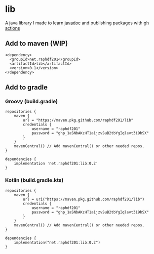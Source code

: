 # lib

A java library I made to learn [javadoc](https://docs.oracle.com/en/java/javase/21/javadoc/javadoc.html) and publishing
packages with [gh actions](https://docs.github.com/en/actions)

## Add to maven (WIP)
```
<dependency>
  <groupId>net.raphdf201</groupId>
  <artifactId>lib</artifactId>
  <version>0.1</version>
</dependency>
```

## Add to gradle
### Groovy (build.gradle)
```
repositories {
    maven {
        url = "https://maven.pkg.github.com/raphdf201/lib"
        credentials {
            username = "raphdf201"
            password = "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"
        }
    }
    mavenCentral() // Add mavenCentral() or other needed repos.
}

dependencies {
    implementation 'net.raphdf201:lib:0.2'
}
```

### Kotlin (build.gradle.kts)
```
repositories {
    maven {
        url = uri("https://maven.pkg.github.com/raphdf201/lib")
        credentials {
            username = "raphdf201"
            password = "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"
        }
    }
    mavenCentral() // Add mavenCentral() or other needed repos.
}

dependencies {
    implementation("net.raphdf201:lib:0.2")
}
```
